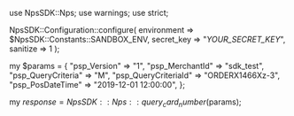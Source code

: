 use NpsSDK::Nps;
use warnings;
use strict;

NpsSDK::Configuration::configure( 
    environment => $NpsSDK::Constants::SANDBOX_ENV,
    secret_key => "_YOUR_SECRET_KEY_",
    sanitize => 1 
    );

my $params = {
    "psp_Version" => "1",
    "psp_MerchantId" => "sdk_test",
    "psp_QueryCriteria" => "M",
    "psp_QueryCriteriaId" => "ORDERX1466Xz-3",
    "psp_PosDateTime" => "2019-12-01 12:00:00",
};

my $response = NpsSDK::Nps::query_card_number($params);